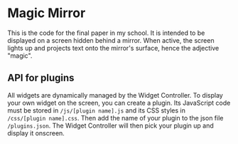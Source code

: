 # Magic Mirror
This is the code for the final paper in my school. It is intended to be displayed on a screen hidden behind a mirror. When active, the screen lights up and projects text onto the mirror's surface, hence the adjective "magic".

## API for plugins
All widgets are dynamically managed by the Widget Controller. To display your own widget on the screen, you can create a plugin. Its JavaScript code must be stored in `/js/[plugin name].js` and its CSS styles in `/css/[plugin name].css`. Then add the name of your plugin to the json file `/plugins.json`. The Widget Controller will then pick your plugin up and display it onscreen.
